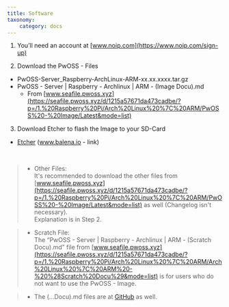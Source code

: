 ```yaml
---
title: Software
taxonomy:
    category: docs
---
```


1. You’ll need an account at [www.noip.com](https://www.noip.com/sign-up)  

2. Download the PwOSS - Files
  - PwOSS-Server_Raspberry-ArchLinux-ARM-xx.xx.xxxx.tar.gz
  - PwOSS - Server | Raspberry - Archlinux | ARM - (Image Docu).md
    - From [www.seafile.pwoss.xyz](https://seafile.pwoss.xyz/d/1215a57671da473cadbe/?p=/1.%20Raspberry%20Pi/Arch%20Linux%20%7C%20ARM/PwOSS%20-%20Image/Latest&mode=list)  

3. Download Etcher to flash the Image to your SD-Card
  - [Etcher](https://www.balena.io/etcher/) (www.balena.io - link)

&nbsp;

> - Other Files:  
> It's recommended to download the other files from [www.seafile.pwoss.xyz](https://seafile.pwoss.xyz/d/1215a57671da473cadbe/?p=/1.%20Raspberry%20Pi/Arch%20Linux%20%7C%20ARM/PwOSS%20-%20Image/Latest&mode=list) as well (Changelog isn't necessary).  
> Explanation is in Step 2.  

> - Scratch File:  
The “PwOSS - Server | Raspberry - Archlinux | ARM - (Scratch Docu).md” file from [www.seafile.pwoss.xyz](https://seafile.pwoss.xyz/d/1215a57671da473cadbe/?p=/1.%20Raspberry%20Pi/Arch%20Linux%20%7C%20ARM/Arch%20Linux%20%7C%20ARM%20-%20%28Scratch%20Docu%29&mode=list) is for users who do not want to use the PwOSS - Image.

> - The (...Docu).md files are at [GitHub](https://github.com/PwOSS/Documentation/tree/master/Raspberry) as well.
